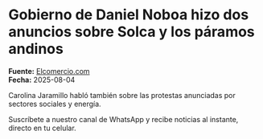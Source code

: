 # Gobierno de Daniel Noboa hizo dos anuncios sobre Solca y los páramos andinos

**Fuente:** [Elcomercio.com](https://www.elcomercio.com/actualidad/politica/gobierno-daniel-noboa-hizo-dos-nuevos-anuncios-solca-paramos-andinos/)  
**Fecha:** 2025-08-04

Carolina Jaramillo habló también sobre las protestas anunciadas por sectores sociales y energía.

Suscríbete a nuestro canal de WhatsApp y recibe noticias al instante, directo en tu
 celular.
